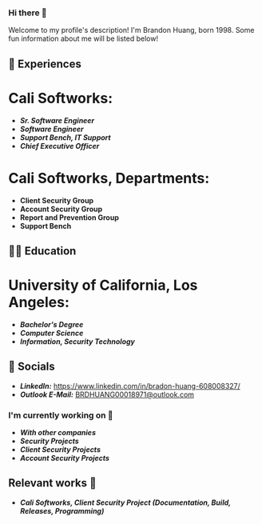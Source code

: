 ### Hi there 👋

Welcome to my profile's description! I'm Brandon Huang, born 1998. Some fun information about me will be listed below!

## 🔭 Experiences
# Cali Softworks:
- ***Sr. Software Engineer***
- ***Software Engineer***
- ***Support Bench, IT Support***
- ***Chief Executive Officer***
# Cali Softworks, Departments:
- **Client Security Group**
- **Account Security Group**
- **Report and Prevention Group**
- **Support Bench**
## 👨‍💻 Education
# University of California, Los Angeles:
- ***Bachelor's Degree***
- ***Computer Science***
- ***Information, Security Technology***
## 📱 Socials
- ***LinkedIn:*** https://www.linkedin.com/in/bradon-huang-608008327/
- ***Outlook E-Mail:*** BRDHUANG00018971@outlook.com

### I'm currently working on 🧪

- ***With other companies***
- ***Security Projects***
- ***Client Security Projects***
- ***Account Security Projects***

## Relevant works 🔬
- ***Cali Softworks, Client Security Project (Documentation, Build, Releases, Programming)***
